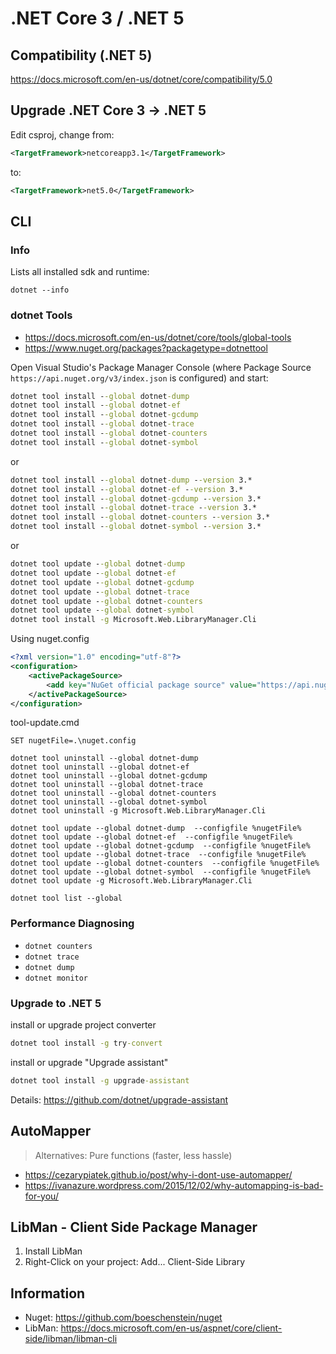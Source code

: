# .NET Core 3 / .NET 5

## Compatibility (.NET 5)

https://docs.microsoft.com/en-us/dotnet/core/compatibility/5.0

## Upgrade .NET Core 3 -> .NET 5

Edit csproj, change from:

```xml
<TargetFramework>netcoreapp3.1</TargetFramework>
```

to:

```xml
<TargetFramework>net5.0</TargetFramework>
```

## CLI

### Info

Lists all installed sdk and runtime:

`dotnet --info`

### dotnet Tools

- https://docs.microsoft.com/en-us/dotnet/core/tools/global-tools
- https://www.nuget.org/packages?packagetype=dotnettool

Open Visual Studio's Package Manager Console (where Package Source `https://api.nuget.org/v3/index.json` is configured) and start:

```cmd
dotnet tool install --global dotnet-dump  
dotnet tool install --global dotnet-ef  
dotnet tool install --global dotnet-gcdump  
dotnet tool install --global dotnet-trace  
dotnet tool install --global dotnet-counters  
dotnet tool install --global dotnet-symbol
```

or

```cmd
dotnet tool install --global dotnet-dump --version 3.*
dotnet tool install --global dotnet-ef --version 3.*
dotnet tool install --global dotnet-gcdump --version 3.*
dotnet tool install --global dotnet-trace --version 3.*
dotnet tool install --global dotnet-counters --version 3.*
dotnet tool install --global dotnet-symbol --version 3.*
```

or

```cmd
dotnet tool update --global dotnet-dump  
dotnet tool update --global dotnet-ef  
dotnet tool update --global dotnet-gcdump  
dotnet tool update --global dotnet-trace  
dotnet tool update --global dotnet-counters  
dotnet tool update --global dotnet-symbol
dotnet tool install -g Microsoft.Web.LibraryManager.Cli
```

Using nuget.config

```xml
<?xml version="1.0" encoding="utf-8"?>
<configuration>
    <activePackageSource>
        <add key="NuGet official package source" value="https://api.nuget.org/v3/index.json" />
    </activePackageSource>
</configuration>
```

tool-update.cmd

```dos
SET nugetFile=.\nuget.config

dotnet tool uninstall --global dotnet-dump
dotnet tool uninstall --global dotnet-ef
dotnet tool uninstall --global dotnet-gcdump 
dotnet tool uninstall --global dotnet-trace
dotnet tool uninstall --global dotnet-counters
dotnet tool uninstall --global dotnet-symbol
dotnet tool uninstall -g Microsoft.Web.LibraryManager.Cli

dotnet tool update --global dotnet-dump  --configfile %nugetFile%
dotnet tool update --global dotnet-ef  --configfile %nugetFile%
dotnet tool update --global dotnet-gcdump  --configfile %nugetFile%
dotnet tool update --global dotnet-trace  --configfile %nugetFile%
dotnet tool update --global dotnet-counters  --configfile %nugetFile%
dotnet tool update --global dotnet-symbol  --configfile %nugetFile%
dotnet tool update -g Microsoft.Web.LibraryManager.Cli

dotnet tool list --global
```

### Performance Diagnosing

- `dotnet counters`
- `dotnet trace`
- `dotnet dump`
- `dotnet monitor`

### Upgrade to .NET 5

install or upgrade project converter

```cmd
dotnet tool install -g try-convert
```

install or upgrade "Upgrade assistant"

```cmd
dotnet tool install -g upgrade-assistant
```

Details: <https://github.com/dotnet/upgrade-assistant>

## AutoMapper

>Alternatives: Pure functions (faster, less hassle)

- <https://cezarypiatek.github.io/post/why-i-dont-use-automapper/>
- <https://ivanazure.wordpress.com/2015/12/02/why-automapping-is-bad-for-you/>

## LibMan - Client Side Package Manager

1. Install LibMan
2. Right-Click on your project: Add... Client-Side Library

## Information

- Nuget: <https://github.com/boeschenstein/nuget>
- LibMan: <https://docs.microsoft.com/en-us/aspnet/core/client-side/libman/libman-cli>
